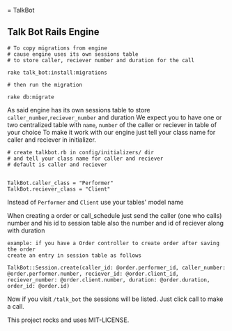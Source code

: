 = TalkBot

## Talk Bot Rails Engine

```
# To copy migrations from engine
# cause engine uses its own sessions table
# to store caller, reciever number and duration for the call

rake talk_bot:install:migrations

# then run the migration

rake db:migrate
```

As said engine has its own sessions table to store `caller_number`,`reciever_number` and duration
We expect you to have one or two centralized table with `name`, `number` of the caller or reciever in table of your choice
To make it work with our engine just tell your class name for caller and reciever in initializer.

```
# create talkbot.rb in config/initializers/ dir
# and tell your class name for caller and reciever
# default is caller and reciever


TalkBot.caller_class = "Performer"
TalkBot.reciever_class = "Client"
```
Instead of `Performer` and `Client` use your tables' model name

When creating a order or call_schedule just send the caller (one who calls) number and his id to session table also the number and id of reciever along with duration

```
example: if you have a Order controller to create order after saving the order
create an entry in session table as follows

TalkBot::Session.create(caller_id: @order.performer_id, caller_number: @order.performer.number, reciever_id: @order.client_id, reciever_number: @order.client.number, duration: @order.duration, order_id: @order.id)
```
Now if you visit `/talk_bot` the sessions will be listed. Just click call to make a call.

This project rocks and uses MIT-LICENSE.
